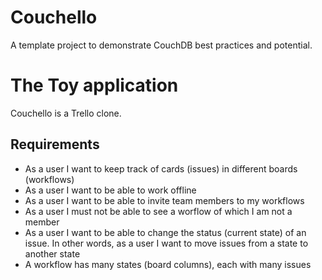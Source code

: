 # Couchello

A template project to demonstrate CouchDB best practices and potential.

# The Toy application

Couchello is a Trello clone. 

## Requirements

* As a user I want to keep track of cards (issues) in different boards (workflows)
* As a user I want to be able to work offline
* As a user I want to be able to invite team members to my workflows
* As a user I must not be able to see a worflow of which I am not a member
* As a user I want to be able to change the status (current state) of an issue. In other words, as a user I want to move issues from a state to another state
* A workflow has many states (board columns), each with many issues
